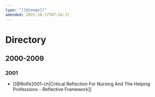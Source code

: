 ```yaml
---
type: "[[@image]]"
amended: 2025-10-17T07:54:17
---
```


# Directory
## 2000-2009
### 2001
- [[@Rolfe2001-ch|Critical Reflection For Nursing And The Helping Professions - Reflective Framework]]
